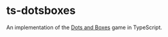 # ts-dotsboxes

An implementation of the [Dots and Boxes](https://en.wikipedia.org/wiki/Dots_and_Boxes) game in TypeScript.
